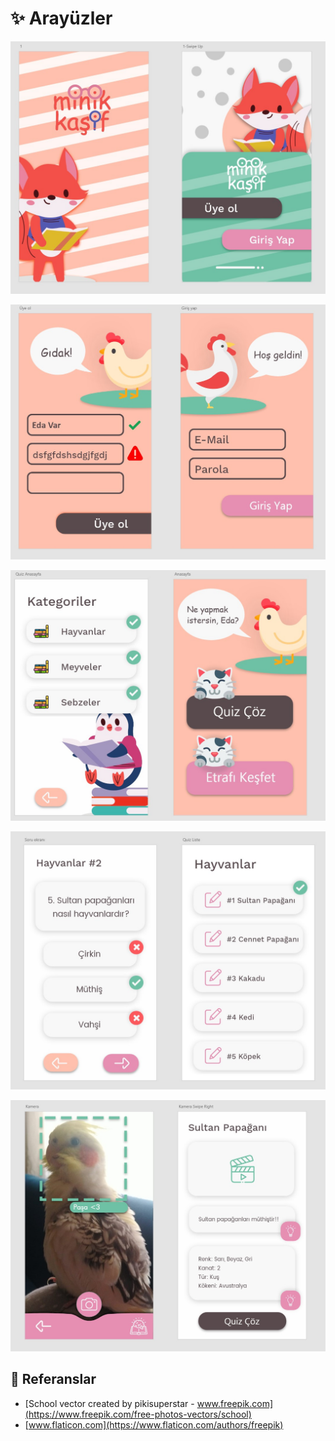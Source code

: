 # ✨ Arayüzler

![](../.gitbook/assets/ui_login.jpeg)

![](../.gitbook/assets/ui_signup.jpeg)

![](../.gitbook/assets/ui_kategori.jpeg)

![](../.gitbook/assets/ui_quiz.jpeg)

![](../.gitbook/assets/ui_ai.jpeg)

## 📖 Referanslar

* [School vector created by pikisuperstar - www.freepik.com](https://www.freepik.com/free-photos-vectors/school)
* [www.flaticon.com](https://www.flaticon.com/authors/freepik)

